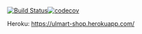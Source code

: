 
[![Build Status](https://travis-ci.org/jframeMustaevT/ulmart-web.svg?branch=master)](https://travis-ci.org/jframeMustaevT/ulmart-web)[![codecov](https://codecov.io/gh/jframeMustaevT/ulmart-web/branch/master/graph/badge.svg)](https://codecov.io/gh/jframeMustaevT/ulmart-web)

Heroku:
https://ulmart-shop.herokuapp.com/
